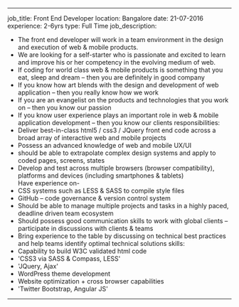 ---

job_title: Front End Developer
location: Bangalore
date: 21-07-2016
experience: 2-6yrs
type: Full Time
job_description:
  - The front end developer will work in a team environment in the design and
    execution of web & mobile products.
  - We are looking for a self-starter who is passionate and excited to learn and
    improve his or her competency in the evolving medium of web.
  - If coding for world class web & mobile products is something that you eat,
    sleep and dream – then you are definitely in good company
  - If you know how art blends with the design and development of web
    application – then you really know how we work
  - If you are an evangelist on the products and technologies that you work on –
    then you know our passion
  - If you know user experience plays an important role in web & mobile
    application development – then you know our clients
responsibilities:
  - Deliver best-in-class html5 / css3 /  JQuery front end code across a broad
    array of interactive web and mobile projects
  - Possess an advanced knowledge of web and mobile UX/UI
  - should be able to extrapolate complex design systems and apply to coded
    pages, screens, states
  - Develop and test across multiple browsers (browser compatibility), platforms
    and devices (including smartphones & tablets)<br/>Have experience on-
  - CSS systems such as LESS & SASS to compile style files
  - GitHub – code governance & version control system
  - Should be able to manage multiple projects and tasks in a highly paced,
    deadline driven team ecosystem
  - Should possess good communication skills to work with global clients –
    participate in discussions with clients & teams
  - Bring experience to the table by discussing on technical best practices and
    help teams identify optimal technical solutions
skills:
  - Capability to build W3C validated html code
  - 'CSS3 via SASS & Compass, LESS'
  - 'JQuery, Ajax'
  - WordPress theme development
  - Website optimization + cross browser capabilities
  - 'Twitter Bootstrap, Angular JS'

---